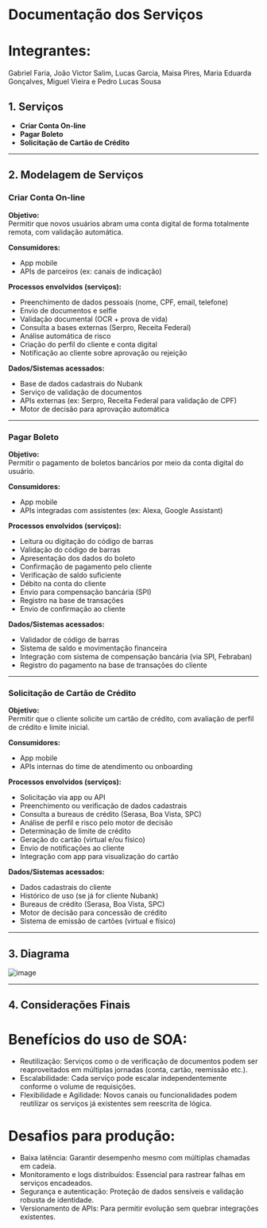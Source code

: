 # Documentação dos Serviços 

# Integrantes:
Gabriel Faria, João Victor Salim, Lucas Garcia, Maisa Pires, Maria Eduarda Gonçalves, Miguel Vieira e Pedro Lucas Sousa

## 1. Serviços

- **Criar Conta On-line**
- **Pagar Boleto**
- **Solicitação de Cartão de Crédito**

---

## 2. Modelagem de Serviços

### Criar Conta On-line

**Objetivo:**  
Permitir que novos usuários abram uma conta digital de forma totalmente remota, com validação automática.

**Consumidores:**  
- App mobile  
- APIs de parceiros (ex: canais de indicação)

**Processos envolvidos (serviços):**
- Preenchimento de dados pessoais (nome, CPF, email, telefone)
- Envio de documentos e selfie
- Validação documental (OCR + prova de vida)
- Consulta a bases externas (Serpro, Receita Federal)
- Análise automática de risco
- Criação do perfil do cliente e conta digital
- Notificação ao cliente sobre aprovação ou rejeição

**Dados/Sistemas acessados:**  
- Base de dados cadastrais do Nubank  
- Serviço de validação de documentos  
- APIs externas (ex: Serpro, Receita Federal para validação de CPF)  
- Motor de decisão para aprovação automática

---

### Pagar Boleto

**Objetivo:**  
Permitir o pagamento de boletos bancários por meio da conta digital do usuário.

**Consumidores:**  
- App mobile  
- APIs integradas com assistentes (ex: Alexa, Google Assistant)

**Processos envolvidos (serviços):**
- Leitura ou digitação do código de barras
- Validação do código de barras
- Apresentação dos dados do boleto
- Confirmação de pagamento pelo cliente
- Verificação de saldo suficiente
- Débito na conta do cliente
- Envio para compensação bancária (SPI)
- Registro na base de transações
- Envio de confirmação ao cliente

**Dados/Sistemas acessados:**  
- Validador de código de barras  
- Sistema de saldo e movimentação financeira  
- Integração com sistema de compensação bancária (via SPI, Febraban)  
- Registro do pagamento na base de transações do cliente

---

### Solicitação de Cartão de Crédito

**Objetivo:**  
Permitir que o cliente solicite um cartão de crédito, com avaliação de perfil de crédito e limite inicial.

**Consumidores:**  
- App mobile  
- APIs internas do time de atendimento ou onboarding

**Processos envolvidos (serviços):**
- Solicitação via app ou API
- Preenchimento ou verificação de dados cadastrais
- Consulta a bureaus de crédito (Serasa, Boa Vista, SPC)
- Análise de perfil e risco pelo motor de decisão
- Determinação de limite de crédito
- Geração do cartão (virtual e/ou físico)
- Envio de notificações ao cliente
- Integração com app para visualização do cartão

**Dados/Sistemas acessados:**  
- Dados cadastrais do cliente  
- Histórico de uso (se já for cliente Nubank)  
- Bureaus de crédito (Serasa, Boa Vista, SPC)  
- Motor de decisão para concessão de crédito  
- Sistema de emissão de cartões (virtual e físico)

---

## 3. Diagrama

![image](https://github.com/user-attachments/assets/33c784c1-1b84-4aff-9139-936bee9021c7)

---

## 4. Considerações Finais

# Benefícios do uso de SOA:
- Reutilização: Serviços como o de verificação de documentos podem ser reaproveitados em múltiplas jornadas (conta, cartão, reemissão etc.).
- Escalabilidade: Cada serviço pode escalar independentemente conforme o volume de requisições.
- Flexibilidade e Agilidade: Novos canais ou funcionalidades podem reutilizar os serviços já existentes sem reescrita de lógica.

# Desafios para produção:
- Baixa latência: Garantir desempenho mesmo com múltiplas chamadas em cadeia.
- Monitoramento e logs distribuídos: Essencial para rastrear falhas em serviços encadeados.
- Segurança e autenticação: Proteção de dados sensíveis e validação robusta de identidade.
- Versionamento de APIs: Para permitir evolução sem quebrar integrações existentes.
